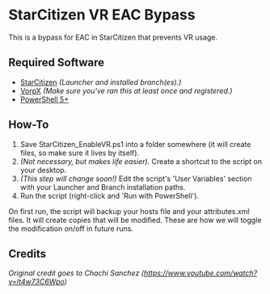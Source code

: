 # StarCitizen VR EAC Bypass

This is a bypass for EAC in StarCitizen that prevents VR usage.

## Required Software
* [StarCitizen](https://robertsspaceindustries.com/enlist?referral=STAR-4N3T-JYVF) _(Launcher and installed branch(es).)_
* [VorpX](https://www.vorpx.com/) _(Make sure you've ran this at least once and registered.)_
* [PowerShell 5+](https://learn.microsoft.com/en-us/powershell/scripting/install/installing-powershell-on-windows)

## How-To
1. Save StarCitizen_EnableVR.ps1 into a folder somewhere (it will create files, so make sure it lives by itself).
2. _(Not necessary, but makes life easier)._ Create a shortcut to the script on your desktop.
3. _(This step will change soon!)_ Edit the script's 'User Variables' section with your Launcher and Branch installation paths.
4. Run the script (right-click and 'Run with PowerShell').

On first run, the script will backup your hosts file and your attributes.xml files. It will create copies that will be modified. These are how we will toggle the modification on/off in future runs.

## Credits
_Original credit goes to Chachi Sanchez (https://www.youtube.com/watch?v=lt4w73C6Wpo)_

